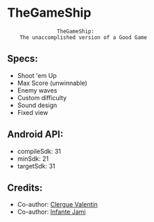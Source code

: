 # TheGameShip


					TheGameShip: 
		The unaccomplished version of a Good Game


## Specs:
- Shoot 'em Up
- Max Score (unwinnable)
- Enemy waves
- Custom difficulty
- Sound design
- Fixed view
  

## Android API:

- compileSdk: 31
- minSdk: 21
- targetSdk: 31
  

## Credits:

- Co-author: [Clergue Valentin](https://github.com/HandyS11)
- Co-author: [Infante Jami](https://www.youtube.com/watch?v=dQw4w9WgXcQ)